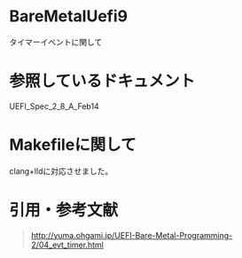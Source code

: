# BareMetalUefi9  
タイマーイベントに関して  

# 参照しているドキュメント  
UEFI_Spec_2_8_A_Feb14

# Makefileに関して  
clang+lldに対応させました。  

# 引用・参考文献  
>http://yuma.ohgami.jp/UEFI-Bare-Metal-Programming-2/04_evt_timer.html
